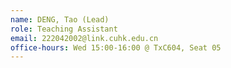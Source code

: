 ```yaml
---
name: DENG, Tao (Lead)
role: Teaching Assistant
email: 222042002@link.cuhk.edu.cn
office-hours: Wed 15:00-16:00 @ TxC604, Seat 05
---
```


